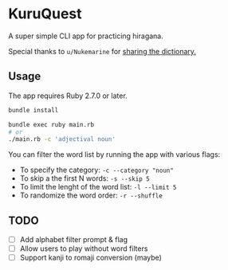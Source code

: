 # KuruQuest
A super simple CLI app for practicing hiragana.

Special thanks to `u/Nukemarine` for [sharing the dictionary.][dictionary_thread]

## Usage
The app requires Ruby 2.7.0 or later.

```bash
bundle install

bundle exec ruby main.rb
# or
./main.rb -c 'adjectival noun'
```
You can filter the word list by running the app with various flags:
* To specify the category: `-c --category "noun"`
* To skip a the first N words: `-s --skip 5`
* To limit the lenght of the word list: `-l --limit 5`
* To randomize the word order: `-r --shuffle`

## TODO
- [ ] Add alphabet filter prompt & flag
- [ ] Allow users to play without word filters
- [ ] Support kanji to romaji conversion (maybe) 

[dictionary_thread]: https://www.reddit.com/r/LearnJapanese/comments/s2iop/heres_a_spreadsheet_of_the_6000_most_common
